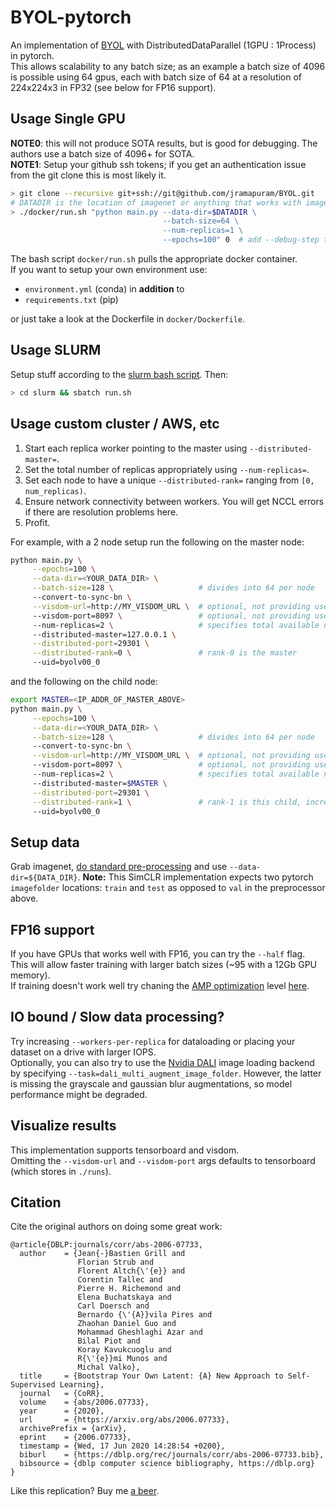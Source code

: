 # BYOL-pytorch

An implementation of [BYOL](https://arxiv.org/abs/2006.07733) with DistributedDataParallel (1GPU : 1Process) in pytorch.  
This allows scalability to any batch size; as an example a batch size of 4096 is possible using 64 gpus, each with batch size of 64 at a resolution of 224x224x3 in FP32 (see below for FP16 support).


## Usage Single GPU

**NOTE0**: this will not produce SOTA results, but is good for debugging. The authors use a batch size of 4096+ for SOTA.    
**NOTE1**: Setup your github ssh tokens; if you get an authentication issue from the git clone this is most likely it.


``` bash
> git clone --recursive git+ssh://git@github.com/jramapuram/BYOL.git
# DATADIR is the location of imagenet or anything that works with imagefolder.
> ./docker/run.sh "python main.py --data-dir=$DATADIR \  
                                  --batch-size=64 \  
                                  --num-replicas=1 \  
                                  --epochs=100" 0  # add --debug-step to do a single minibatch
```
The bash script `docker/run.sh` pulls the appropriate docker container.  
If you want to setup your own environment use:
  - `environment.yml` (conda) in **addition** to
  - `requirements.txt` (pip)  
  
or just take a look at the Dockerfile in `docker/Dockerfile`.

## Usage SLURM

Setup stuff according to the [slurm bash script](./slurm/run.sh). Then:

``` bash
> cd slurm && sbatch run.sh
```


## Usage custom cluster / AWS, etc

  1. Start each replica worker pointing to the master using `--distributed-master=`.
  2. Set the total number of replicas appropriately using `--num-replicas=`.
  3. Set each node to have a unique `--distributed-rank=` ranging from `[0, num_replicas)`.
  3. Ensure network connectivity between workers. You will get NCCL errors if there are resolution problems here.
  4. Profit.
  
For example, with a 2 node setup run the following on the master node:
```bash
python main.py \
     --epochs=100 \
     --data-dir=<YOUR_DATA_DIR> \
     --batch-size=128 \                   # divides into 64 per node
     --convert-to-sync-bn \
     --visdom-url=http://MY_VISDOM_URL \  # optional, not providing uses tensorboard
     --visdom-port=8097 \                 # optional, not providing uses tensorboard
     --num-replicas=2 \                   # specifies total available nodes, 2 in this example     
     --distributed-master=127.0.0.1 \
     --distributed-port=29301 \
     --distributed-rank=0 \               # rank-0 is the master
     --uid=byolv00_0
```

and the following on the child node:

```bash
export MASTER=<IP_ADDR_OF_MASTER_ABOVE>
python main.py \
     --epochs=100 \
     --data-dir=<YOUR_DATA_DIR> \
     --batch-size=128 \                   # divides into 64 per node
     --convert-to-sync-bn \
     --visdom-url=http://MY_VISDOM_URL \  # optional, not providing uses tensorboard
     --visdom-port=8097 \                 # optional, not providing uses tensorboard
     --num-replicas=2 \                   # specifies total available nodes, 2 in this example
     --distributed-master=$MASTER \
     --distributed-port=29301 \
     --distributed-rank=1 \               # rank-1 is this child, increment for extra nodes
     --uid=byolv00_0
```


## Setup data

Grab imagenet, [do standard pre-processing](https://github.com/soumith/imagenet-multiGPU.torch#data-processing) and use `--data-dir=${DATA_DIR}`. **Note:** This SimCLR implementation expects two pytorch `imagefolder` locations: `train` and `test` as opposed to `val` in the preprocessor above.

## FP16 support

If you have GPUs that works well with FP16, you can try the `--half` flag.  
This will allow faster training with larger batch sizes (~95 with a 12Gb GPU memory).  
If training doesn't work well try chaning the [AMP optimization](https://nvidia.github.io/apex/amp.html#opt-levels) level [here](https://github.com/jramapuram/SimCLR/blob/master/main.py#L590).

## IO bound / Slow data processing?

Try increasing `--workers-per-replica` for dataloading or placing your dataset on a drive with larger IOPS.  
Optionally, you can also try to use the [Nvidia DALI](https://github.com/NVIDIA/DALI) image loading backend by specifying `--task=dali_multi_augment_image_folder`. However, the latter is missing the grayscale and gaussian blur augmentations, so model  performance might be degraded.

## Visualize results

This implementation supports tensorboard and visdom.  
Omitting the `--visdom-url` and `--visdom-port` args defaults to tensorboard (which stores in `./runs`).
  
## Citation

Cite the original authors on doing some great work:

```
@article{DBLP:journals/corr/abs-2006-07733,
  author    = {Jean{-}Bastien Grill and
               Florian Strub and
               Florent Altch{\'{e}} and
               Corentin Tallec and
               Pierre H. Richemond and
               Elena Buchatskaya and
               Carl Doersch and
               Bernardo {\'{A}}vila Pires and
               Zhaohan Daniel Guo and
               Mohammad Gheshlaghi Azar and
               Bilal Piot and
               Koray Kavukcuoglu and
               R{\'{e}}mi Munos and
               Michal Valko},
  title     = {Bootstrap Your Own Latent: {A} New Approach to Self-Supervised Learning},
  journal   = {CoRR},
  volume    = {abs/2006.07733},
  year      = {2020},
  url       = {https://arxiv.org/abs/2006.07733},
  archivePrefix = {arXiv},
  eprint    = {2006.07733},
  timestamp = {Wed, 17 Jun 2020 14:28:54 +0200},
  biburl    = {https://dblp.org/rec/journals/corr/abs-2006-07733.bib},
  bibsource = {dblp computer science bibliography, https://dblp.org}
}
```

Like this replication? Buy me [a beer](https://github.com/sponsors/jramapuram).
